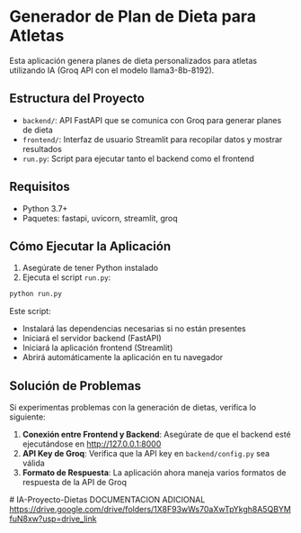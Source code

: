 # Generador de Plan de Dieta para Atletas

Esta aplicación genera planes de dieta personalizados para atletas utilizando IA (Groq API con el modelo llama3-8b-8192).

## Estructura del Proyecto

- `backend/`: API FastAPI que se comunica con Groq para generar planes de dieta
- `frontend/`: Interfaz de usuario Streamlit para recopilar datos y mostrar resultados
- `run.py`: Script para ejecutar tanto el backend como el frontend

## Requisitos

- Python 3.7+
- Paquetes: fastapi, uvicorn, streamlit, groq

## Cómo Ejecutar la Aplicación

1. Asegúrate de tener Python instalado
2. Ejecuta el script `run.py`:

```bash
python run.py
```

Este script:
- Instalará las dependencias necesarias si no están presentes
- Iniciará el servidor backend (FastAPI)
- Iniciará la aplicación frontend (Streamlit)
- Abrirá automáticamente la aplicación en tu navegador

## Solución de Problemas

Si experimentas problemas con la generación de dietas, verifica lo siguiente:

1. **Conexión entre Frontend y Backend**: Asegúrate de que el backend esté ejecutándose en http://127.0.0.1:8000
2. **API Key de Groq**: Verifica que la API key en `backend/config.py` sea válida
3. **Formato de Respuesta**: La aplicación ahora maneja varios formatos de respuesta de la API de Groq


#   I A - P r o y e c t o - D i e t a s 
DOCUMENTACION ADICIONAL https://drive.google.com/drive/folders/1X8F93wWs70aXwTpYkgh8A5QBYMfuN8xw?usp=drive_link
 
 
